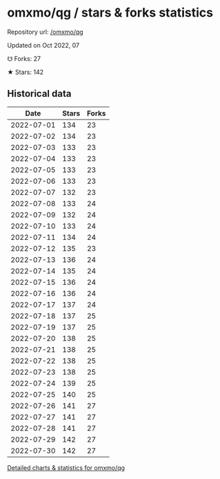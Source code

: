 # omxmo/qg / stars & forks statistics

Repository url: [/omxmo/qg](https://github.com/omxmo/qg)

Updated on Oct 2022, 07

☋ Forks: 27

★ Stars: 142

## Historical data
| Date | Stars | Forks |
|------|-------|-------|
| 2022-07-01 | 134 | 23 | 
| 2022-07-02 | 134 | 23 | 
| 2022-07-03 | 133 | 23 | 
| 2022-07-04 | 133 | 23 | 
| 2022-07-05 | 133 | 23 | 
| 2022-07-06 | 133 | 23 | 
| 2022-07-07 | 132 | 23 | 
| 2022-07-08 | 133 | 24 | 
| 2022-07-09 | 132 | 24 | 
| 2022-07-10 | 133 | 24 | 
| 2022-07-11 | 134 | 24 | 
| 2022-07-12 | 135 | 23 | 
| 2022-07-13 | 136 | 24 | 
| 2022-07-14 | 135 | 24 | 
| 2022-07-15 | 136 | 24 | 
| 2022-07-16 | 136 | 24 | 
| 2022-07-17 | 137 | 24 | 
| 2022-07-18 | 137 | 25 | 
| 2022-07-19 | 137 | 25 | 
| 2022-07-20 | 138 | 25 | 
| 2022-07-21 | 138 | 25 | 
| 2022-07-22 | 138 | 25 | 
| 2022-07-23 | 138 | 25 | 
| 2022-07-24 | 139 | 25 | 
| 2022-07-25 | 140 | 25 | 
| 2022-07-26 | 141 | 27 | 
| 2022-07-27 | 141 | 27 | 
| 2022-07-28 | 141 | 27 | 
| 2022-07-29 | 142 | 27 | 
| 2022-07-30 | 142 | 27 | 


[Detailed charts & statistics for omxmo/qg](https://reviewgithub.com/rep/omxmo/qg)
